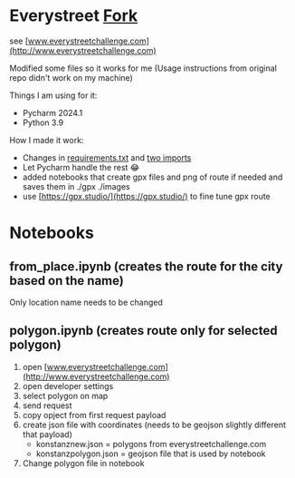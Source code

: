 # Everystreet [Fork](https://github.com/matejker/everystreet)
see [www.everystreetchallenge.com](http://www.everystreetchallenge.com)
 
Modified some files so it works for me (Usage instructions from original repo didn't work on my machine)

Things I am using for it:
-  Pycharm 2024.1
- Python 3.9

How I made it work:
- Changes in [requirements.txt](https://github.com/TobiTgl/everystreet/commit/41e5ad3d1c661be9c7514ac07e502a06c341a574) and  [two imports](https://github.com/TobiTgl/everystreet/commit/598f63bda133a1289a229ac637cc451146ebcef6)
- Let Pycharm handle the rest  😂 
- added notebooks that create gpx files and png of route if needed and saves them in ./gpx ./images
- use [https://gpx.studio/](https://gpx.studio/) to fine tune gpx route

# Notebooks
## from_place.ipynb (creates the route for the city based on the name)
Only location name needs to be changed

## polygon.ipynb (creates route only for selected polygon)
1. open [www.everystreetchallenge.com](http://www.everystreetchallenge.com) 
2. open developer settings 
3. select polygon on map
4. send request
5. copy opject from first request payload
6. create json file with coordinates (needs to be geojson slightly different that payload)
    - konstanznew.json = polygons from everystreetchallenge.com
    - konstanzpolygon.json = geojson file that is used by notebook
7. Change polygon file in notebook
